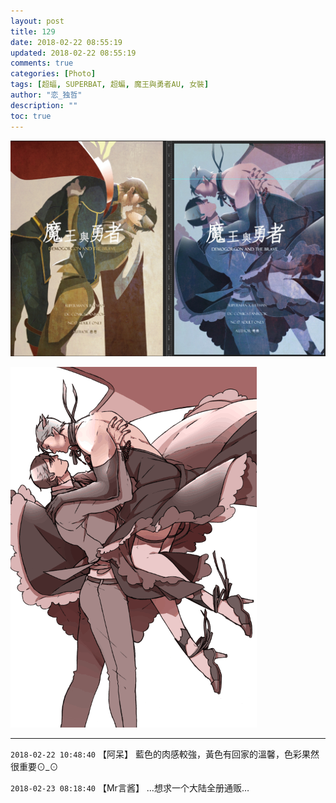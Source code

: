 ```yaml
---
layout: post
title: 129
date: 2018-02-22 08:55:19
updated: 2018-02-22 08:55:19
comments: true
categories: [Photo]
tags: [超蝠, SUPERBAT, 超蝙, 魔王與勇者AU, 女裝]
author: "恋_独哲"
description: ""
toc: true
---
```




![](https://raw.githubusercontent.com/alicewish/maple50821/master/img_YW5MWVN1NEpoZFgrWEVKTnZkN25XT3Fia0FyaHFxR0FmZElRUzlTNkFrZDRqc0FiL0lFTVZRPT0.jpg)

![](https://raw.githubusercontent.com/alicewish/maple50821/master/img_YW5MWVN1NEpoZFgrWEVKTnZkN25XSHErSWZUb3BhV2RIelArenRaN1dkT0h2OTB3RmFNeGJnPT0.png)

---

`2018-02-22 10:48:40` 【阿呆】 藍色的肉感較強，黃色有回家的溫馨，色彩果然很重要⊙\_⊙

`2018-02-23 08:18:40` 【Mr言酱】 …想求一个大陆全册通贩…
